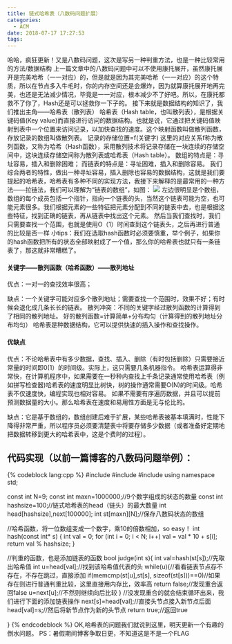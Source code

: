 ```yaml
---
title: 链式哈希表（八数码问题扩展）
categories:
  - ACM
date: 2018-07-17 17:27:53
tags:
---
```


哈哈，疯狂更新！又是八数码问题，这次是写另一种判重方法，也是一种比较常用的方法/数据结构 
上一篇文章中的八数码问题中可以不使用康托展开，虽然康托展开是完美哈希（一一对应）的，但是就是因为其完美哈希（一一对应）的这个特质，所以在节点多入牛毛时，你的内存空间还是会爆炸，因为就算康托展开地再完美，也还是无法减少情况，毕竟是一一对应，根本减少不了好吧。所以，在康托都救不了你了，Hash还是可以拯救你一下子的。 
接下来就是数据结构的知识了，我们推出主角——哈希表（散列表） 哈希表（Hash table，也叫散列表），是根据关键码值(Key value)而直接进行访问的数据结构。也就是说，它通过把关键码值映射到表中一个位置来访问记录，以加快查找的速度。这个映射函数叫做散列函数，存放记录的数组叫做散列表。 记录的存储位置=f(关键字) 这里的对应关系f称为散列函数，又称为哈希（Hash函数），采用散列技术将记录存储在一块连续的存储空间中，这块连续存储空间称为散列表或哈希表（Hash table）。 
数组的特点是：寻址容易，插入和删除困难； 而链表的特点是：寻址困难，插入和删除容易。 我们综合两者的特性，做出一种寻址容易，插入删除也容易的数据结构，这就是我们要提起的哈希表，哈希表有多种不同的实现方法，我接下来解释的是最常用的一种方法——拉链法，我们可以理解为“链表的数组”，如图： 
![](/img/链式哈希表.jpeg)
左边很明显是个数组，数组的每个成员包括一个指针，指向一个链表的头，当然这个链表可能为空，也可能元素很多。我们根据元素的一些特征把元素分配到不同的链表中去，也是根据这些特征，找到正确的链表，再从链表中找出这个元素。 然后当我们查找时，我们只需要查找一个范围，也就是使用O（1）时间查到这个链表头，之后再进行普通的比较是否一样 
小tips：我们在选取hash函数时必须要慎重，举个例子，如果你的hash函数把所有的状态全部映射成了一个值，那么你的哈希表也就只有一条链表了，那这就非常糟糕了。  
#### 关键字——散列函数（哈希函数）——散列地址 
优点：一对一的查找效率很高； 

缺点：一个关键字可能对应多个散列地址；需要查找一个范围时，效果不好；有时候会退化成几条长长的链表。 
散列冲突：不同的关键字经过散列函数的计算得到了相同的散列地址。 好的散列函数=计算简单+分布均匀（计算得到的散列地址分布均匀） 哈希表是种数据结构，它可以提供快速的插入操作和查找操作。  
#### 优缺点 
优点：不论哈希表中有多少数据，查找、插入、删除（有时包括删除）只需要接近常量的时间即0(1）的时间级。实际上，这只需要几条机器指令。 哈希表运算得非常快，在计算机程序中，如果需要在一秒种内查找上千条记录通常使用哈希表（例如拼写检查器)哈希表的速度明显比树快，树的操作通常需要O(N)的时间级。哈希表不仅速度快，编程实现也相对容易。 如果不需要有序遍历数据，并且可以提前预测数据量的大小。那么哈希表在速度和易用性方面是无与伦比的。

缺点：它是基于数组的，数组创建后难于扩展，某些哈希表被基本填满时，性能下降得非常严重，所以程序员必须要清楚表中将要存储多少数据（或者准备好定期地把数据转移到更大的哈希表中，这是个费时的过程）。

代码实现（以前一篇博客的八数码问题举例）：
---------------------

{% codeblock lang:cpp %}
#include <iostream>
#include <cstring>
#include <vector>
using namespace std;
 
const int N=9;
const int maxn=1000000;//9个数字组成的状态的数量
const int hashsize=100;//链式哈希表的head（链头）的最大数量
int head[hashsize],next[100000];
int st[maxn][N];//保存八数码状态的数组
 
//哈希函数，将一位数组变成一个数字，乘10的倍数相加，so easy！
int hash(const int* s) {
    int val = 0;
    for (int i = 0; i < N; i++)
        val = val * 10 + s[i];
    return val % hashsize;
}
 
//判重的函数，也是添加链表的函数
bool judge(int s){
    int val=hash(st[s]);//先取出哈希值
    int u=head[val];//找到该哈希值代表的头
    while(u){//看看链表节点存不存在，不存在跳过，直接添加
        if(memcmp(st[u],st[s], sizeof(st[s]))==0)//如果存在则进行普通判重比较，这里直接用内存比，效率高
            return false;//发现重合返回false
        u=next[u];//不然则继续向后比较
    }
    //没发现重合的就会结束循环出来，我们进行下面的添加链表操作
    next[s]=head[val];//直接头节点接入新节点后面
    head[val]=s;//然后将新节点作为新的头节点
    return true;//返回true
 
}
{% endcodeblock %}
OK,哈希表的问题我们就说到这里，明天更新一个有趣的倒水问题。 
PS：暑假期间博客争取日更，不知道这是不是一个FLAG